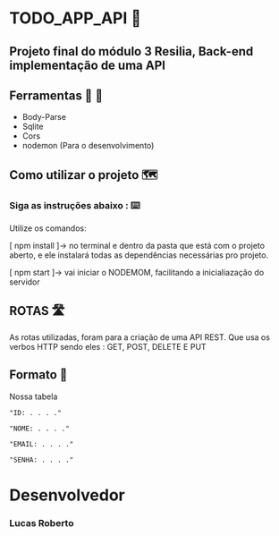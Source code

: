 # TODO_APP_API 📑 
## Projeto final do módulo 3 Resilia, Back-end implementação de uma API

## Ferramentas 🔨 🧰

- Body-Parse
- Sqlite
- Cors
- nodemon (Para o desenvolvimento)

## Como utilizar o projeto 🗺️
### Siga as instruções abaixo : ⌨️

Utilize os comandos:

[ npm install ]-> no terminal e dentro da pasta que está com o projeto aberto, e ele instalará todas as dependências necessárias pro projeto.

[ npm start ]-> vai iniciar o NODEMOM, facilitando a inicialiazação do servidor

## ROTAS  🛣️
As rotas utilizadas, foram para a criação de uma API REST. Que usa os verbos HTTP
sendo eles : GET, POST, DELETE E PUT

## Formato 🔎
Nossa tabela
    
    "ID: . . . ." 
    
    "NOME: . . . ." 
    
    "EMAIL: . . . ." 
    
    "SENHA: . . . ." 
    
# Desenvolvedor
### Lucas Roberto
